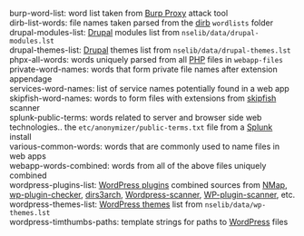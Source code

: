 burp-word-list: word list taken from [Burp Proxy](https://portswigger.net/burp "Burp Suite Scanner") attack tool  
dirb-list-words: file names taken parsed from the [dirb](https://dirb.sourceforge.net) `wordlists` folder 
drupal-modules-list: [Drupal](https://www.drupal.org/) modules list from `nselib/data/drupal-modules.lst`  
drupal-themes-list: [Drupal](https://www.drupal.org/) themes list from `nselib/data/drupal-themes.lst`  
phpx-all-words: words uniquely parsed from all [PHP](http://www.php.net) files in `webapp-files`  
private-word-names: words that form private file names after extension appendage  
services-word-names: list of service names potentially found in a web app  
skipfish-word-names: words to form files with extensions from [skipfish](https://code.google.com/archive/p/skipfish/ "Skipfish is an active web application security reconnaissance tool") scanner  
splunk-public-terms: words related to server and browser side web technologies.. the `etc/anonymizer/public-terms.txt` file from a [Splunk](https://www.splunk.com/) install  
various-common-words: words that are commonly used to name files in web apps  
webapp-words-combined: words from all of the above files uniquely combined  
wordpress-plugins-list: [WordPress plugins](https://wordpress.org/plugins/ "WordPress Plugins") combined sources from [NMap](https://nmap.org), [wp-plugin-checker](https://github.com/r0oth3x49/wp-plugin-checker), [dirs3arch](https://github.com/puniaze/dirs3arch), [Wordpress-scanner](https://github.com/RamadhanAmizudin/Wordpress-scanner/blob/master/base/data/list-plugins.txt), [WP-plugin-scanner](https://github.com/mintobit/WP-plugin-scanner/blob/master/plugins.txt), etc.  
wordpress-themes-list: [WordPress themes](https://wordpress.org/themes/ "WordPress Themes") list from `nselib/data/wp-themes.lst`  
wordpress-timthumbs-paths: template strings for paths to [WordPress](https://wordpress.org/) files  
